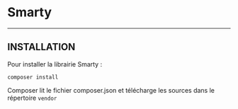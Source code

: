 Smarty
=============

----------
INSTALLATION
-------

Pour installer la librairie Smarty :

```composer install```

Composer lit le fichier composer.json et télécharge les sources dans le répertoire ``vendor``